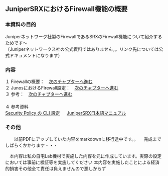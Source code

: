 ## JuniperSRXにおけるFirewall機能の概要

### 本資料の目的
Juniperネットワーク社製のFirewallであるSRXのFirewall機能について紹介するためです～ <br>
（Juniperネットワークス社の公式資料ではありません。。リンク先については公式ドキュメントになります）<br>
### 内容
１ Firewallの概要：　[次のチャプターへ進む](./Firewall-ovewview.md) <br>
２ JunosにおけるFirewall設定：　[次のチャプターへ進む](./Junos-Firewall-config.md)<br> 
３ 参考：　[次のチャプターへ進む](./Firewall-reference.md)<br>　  
４ 参考資料<br>
  [Security Policy の CLI 設定](https://www.juniper.net/content/dam/www/assets/additional-resources/jp/ja/301-security-policy.pdf)
　  [JuniperSRX日本語マニュアル](https://junipernetworks.zendesk.com/hc/ja/articles/6484920105103-SRX-%E6%97%A5%E6%9C%AC%E8%AA%9E%E3%83%9E%E3%83%8B%E3%83%A5%E3%82%A2%E3%83%AB)
### その他
　　以前PDFにアップしていた内容をmarkdownに移行途中です。。
  　完成までしばらくかかります・・・　　
 
 　本内容は私の自宅Lab機材で実施した内容を元に作成しています。実際の設定においては事前に検証等を実施してください
  本内容を実施したことによる経済的損害その他全て責任は負えませんので悪しからず

  
